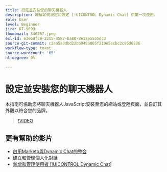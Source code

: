 ```yaml
---
title: 設定並安裝您的聊天機器人
description: 瞭解如何設定和設定 [!UICONTROL Dynamic Chat] 供第一次使用。
role: User
level: Beginner
jira: KT-9693
thumbnail: 340257.jpeg
exl-id: 63e6df39-2315-4587-ba80-8e38e5555dc3
source-git-commit: c2aa5a0dbd22bb949a865f219e5ecbc2c96d6286
workflow-type: tm+mt
source-wordcount: '65'
ht-degree: 0%

---
```


# 設定並安裝您的聊天機器人

本指南可協助您將聊天機器人JavaScript安裝至您的網站或登陸頁面，並自訂其外觀以符合您的品牌。

>[!VIDEO](https://video.tv.adobe.com/v/340257/?quality=12&learn=on)

## 更有幫助的影片

* [啟用Marketo與Dynamic Chat的整合](marketo-integration.md)
* [建立和管理個人化對話](dialogue-management.md)
* [新增和管理使用者 [!UICONTROL Dynamic Chat]](user-management.md)
